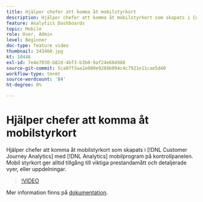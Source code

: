 ```yaml
---
title: Hjälper chefer att komma åt mobilstyrkort
description: Hjälper chefer att komma åt mobilstyrkort som skapats i Customer Journey Analytics med mobilappen Analytics Dashboard.  Mobil styrkort ger alltid tillgång till viktiga prestandamått och detaljerade vyer, eller uppdelningar.
feature: Analytics Dashboards
topic: Mobile
role: User, Admin
level: Beginner
doc-type: feature video
thumbnail: 343460.jpg
kt: 10446
exl-id: 7e4e7030-b82d-4bf3-b3b0-9af24e684988
source-git-commit: 5ca07f3aa1e080e9288b094c4c7921e11cae5d40
workflow-type: tm+mt
source-wordcount: '84'
ht-degree: 0%

---
```


# Hjälper chefer att komma åt mobilstyrkort

Hjälper chefer att komma åt mobilstyrkort som skapats i [!DNL Customer Journey Analytics] med [!DNL Analytics] mobilprogram på kontrollpanelen.  Mobil styrkort ger alltid tillgång till viktiga prestandamått och detaljerade vyer, eller uppdelningar.

>[!VIDEO](https://video.tv.adobe.com/v/343460/?quality=12&learn=on)

Mer information finns på [dokumentation](https://experienceleague.adobe.com/docs/analytics-platform/using/cja-dashboards/set-up-execs.html).